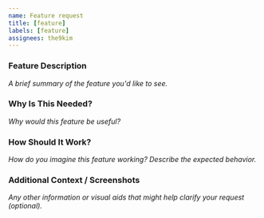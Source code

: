 ```yaml
---
name: Feature request
title: [feature]
labels: [feature]
assignees: the9kim
---
```



### **Feature Description**
_A brief summary of the feature you'd like to see._

### **Why Is This Needed?**
_Why would this feature be useful?_

### **How Should It Work?**
_How do you imagine this feature working? Describe the expected behavior._

### **Additional Context / Screenshots**
_Any other information or visual aids that might help clarify your request (optional)._

